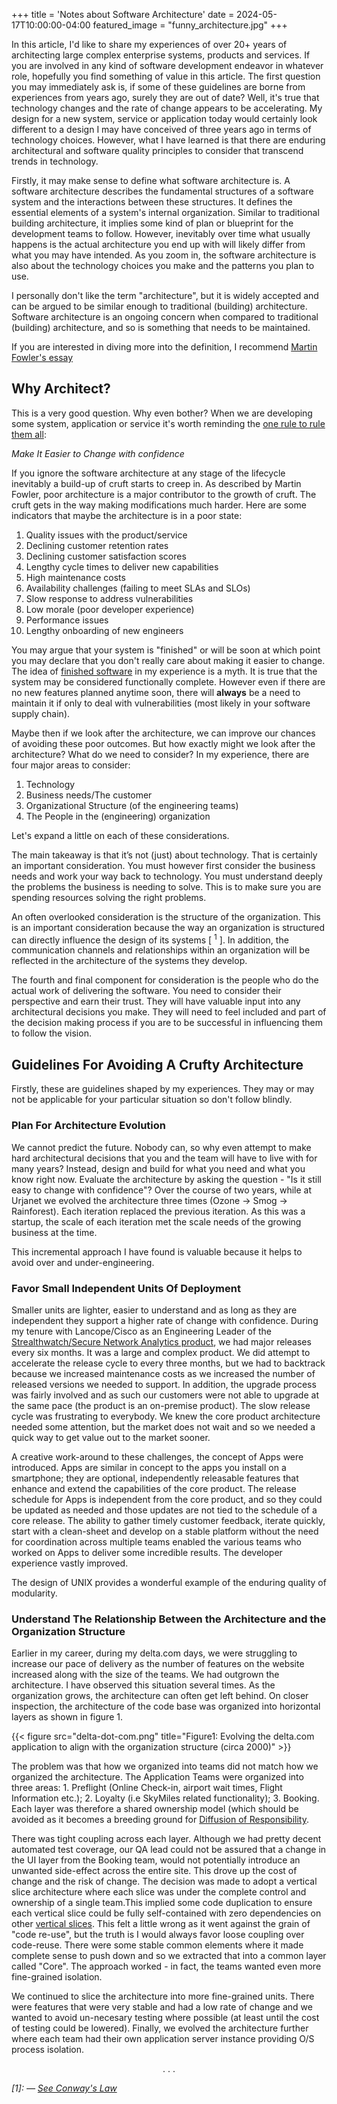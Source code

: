 +++
title = 'Notes about Software Architecture'
date = 2024-05-17T10:00:00-04:00
featured_image = "funny_architecture.jpg"
+++

In this article, I'd like to share my experiences of over 20+ years of architecting large complex enterprise systems, products and services. If you are involved in any kind of software development endeavor in whatever role, hopefully you find something of value in this article. The first question you may immediately ask is, if some of these guidelines are borne from experiences from years ago, surely they are out of date? Well, it's true that technology changes and the rate of change appears to be accelerating. My design for a new system, service or application today would certainly look different to a design I may have conceived of three years ago in terms of technology choices. However, what I have learned is that there are enduring architectural and software quality principles to consider that transcend trends in technology.

Firstly, it may make sense to define what software architecture is. A software architecture describes the fundamental structures of a software system and the interactions between these structures. It defines the essential elements of a system's internal organization. Similar to traditional building architecture, it implies some kind of plan or blueprint for the development teams to follow. However, inevitably over time what usually happens is the actual architecture you end up with will likely differ from what you may have intended. As you zoom in, the software architecture is also about the technology choices you make and the patterns you plan to use.

I personally don't like the term "architecture", but it is widely accepted and can be argued to be similar enough to traditional (building) architecture. Software architecture is an ongoing concern when compared to traditional (building) architecture, and so is something that needs to be maintained.

If you are interested in diving more into the definition, I recommend [Martin Fowler's essay](https://www.martinfowler.com/architecture/)

## Why Architect?

This is a very good question. Why even bother? When we are developing some system, application or service it's worth reminding the [one rule to rule them all](https://circleinaspiral.com/posts/one-rule/):

_Make It Easier to Change with confidence_

If you ignore the software architecture at any stage of the lifecycle inevitably a build-up of cruft starts to creep in. As described by Martin Fowler, poor architecture is a major contributor to the growth of cruft. The cruft gets in the way making modifications much harder. Here are some indicators that maybe the architecture is in a poor state:

1. Quality issues with the product/service
2. Declining customer retention rates
3. Declining customer satisfaction scores
4. Lengthy cycle times to deliver new capabilities
5. High maintenance costs
6. Availability challenges (failing to meet SLAs and SLOs)
7. Slow response to address vulnerabilities
8. Low morale (poor developer experience)
9. Performance issues
10. Lengthy onboarding of new engineers

You may argue that your system is "finished" or will be soon at which point you may declare that you don't really care about making it easier to change. The idea of [finished software](https://world.hey.com/dhh/finished-software-8ee43637) in my experience is a myth. It is true that the system may be considered functionally complete. However even if there are no new features planned anytime soon, there will **always** be a need to maintain it if only to deal with vulnerabilities (most likely in your software supply chain).

Maybe then if we look after the architecture, we can improve our chances of avoiding these poor outcomes. But how exactly might we look after the architecture? What do we need to consider? In my experience, there are four major areas to consider:

1. Technology
2. Business needs/The customer
3. Organizational Structure (of the engineering teams)
4. The People in the (engineering) organization

Let's expand a little on each of these considerations.

The main takeaway is that it’s not (just) about technology. That is certainly an important consideration. You must however first consider the business needs and work your way back to technology. You must understand deeply the problems the business is needing to solve. This is to make sure you are spending resources solving the right problems.

An often overlooked consideration is the structure of the organization. This is an important consideration because the way an organization is structured can directly influence the design of its systems \[ <sup>1</sup> ]. In addition, the communication channels and relationships within an organization will be reflected in the architecture of the systems they develop.

The fourth and final component for consideration is the people who do the actual work of delivering the software. You need to consider their perspective and earn their trust. They will have valuable input into any architectural decisions you make. They will need to feel included and part of the decision making process if you are to be successful in influencing them to follow the vision.

## Guidelines For Avoiding A Crufty Architecture

Firstly, these are guidelines shaped by my experiences. They may or may not be applicable for your particular situation so don't follow blindly. 

### Plan For Architecture Evolution

We cannot predict the future. Nobody can, so why even attempt to make hard architectural decisions that you and the team will have to live with for many years? Instead, design and build for what you need and what you know right now. Evaluate the architecture by asking the question - "Is it still easy to change with confidence"? Over the course of two years, while at Urjanet we evolved the architecture three times (Ozone -> Smog -> Rainforest). Each iteration replaced the previous iteration. As this was a startup, the scale of each iteration met the scale needs of the growing business at the time.

This incremental approach I have found is valuable because it helps to avoid over and under-engineering.

### Favor Small Independent Units Of Deployment

Smaller units are lighter, easier to understand and as long as they are independent they support a higher rate of change with confidence. During my tenure with Lancope/Cisco as an Engineering Leader of the [Strealthwatch/Secure Network Analytics product](https://www.cisco.com/site/us/en/products/security/security-analytics/secure-network-analytics/index.html), we had major releases every six months. It was a large and complex product. We did attempt to accelerate the release cycle to every three months, but we had to backtrack because we increased maintenance costs as we increased the number of released versions we needed to support. In addition, the upgrade process was fairly involved and as such our customers were not able to upgrade at the same pace (the product is an on-premise product). The slow release cycle was frustrating to everybody. We knew the core product architecture needed some attention, but the market does not wait and so we needed a quick way to get value out to the market sooner.

A creative work-around to these challenges, the concept of Apps were introduced. Apps are similar in concept to the apps you install on a smartphone; they are optional, independently releasable features that enhance and extend the capabilities of the core product. The release schedule for Apps is independent from the core product, and so they could be updated as needed and those updates are not tied to the schedule of a core release. The ability to gather timely customer feedback, iterate quickly, start with a clean-sheet and develop on a stable platform without the need for coordination across multiple teams enabled the various teams who worked on Apps to deliver some incredible results. The developer experience vastly improved.

The design of UNIX provides a wonderful example of the enduring quality of modularity.

### Understand The Relationship Between the Architecture and the Organization Structure

Earlier in my career, during my delta.com days, we were struggling to increase our pace of delivery as the number of features on the website increased along with the size of the teams. We had outgrown the architecture. I have observed this situation several times. As the organization grows, the architecture can often get left behind. On closer inspection, the architecture of the code base was organized into horizontal layers as shown in figure 1.

{{< figure src="delta-dot-com.png" title="Figure1: Evolving the delta.com application to align with the organization structure (circa 2000)" >}}

The problem was that how we organized into teams did not match how we organized the architecture. The Application Teams were organized into three areas: 1. Preflight (Online Check-in, airport wait times, Flight Information etc.); 2. Loyalty (i.e SkyMiles related functionality); 3. Booking. Each layer was therefore a shared ownership model (which should be avoided as it becomes a breeding ground for [Diffusion of Responsibility](https://en.wikipedia.org/wiki/Diffusion_of_responsibility).

There was tight coupling across each layer. Although we had pretty decent automated test coverage, our QA lead could not be assured that a change in the UI layer from the Booking team, would not potentially introduce an unwanted side-effect across the entire site. This drove up the cost of change and the risk of change. The decision was made to adopt a vertical slice architecture where each slice was under the complete control and ownership of a single team.This implied some code duplication to ensure each vertical slice could be fully self-contained with zero dependencies on other [vertical slices](https://www.youtube.com/watch?v=_1rjo2l17kI). This felt a little wrong as it went against the grain of "code re-use", but the truth is I would always favor loose coupling over code-reuse. There were some stable common elements where it made complete sense to push down and so we extracted that into a common layer called "Core". The approach worked - in fact, the teams wanted even more fine-grained isolation.

We continued to slice the architecture into more fine-grained units. There were features that were very stable and had a low rate of change and we wanted to avoid un-necesary testing where possible (at least until the cost of testing could be lowered). Finally, we evolved the architecture further where each team had their own application server instance providing O/S process isolation. 

<p style='text-align: center;'>. . .</p>

_[1]: — [See Conway's Law](https://learningloop.io/glossary/conways-law)_
